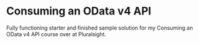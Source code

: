 # Consuming an OData v4 API
Fully functioning starter and finished sample solution for my Consuming an OData v4 API course over at Pluralsight.
